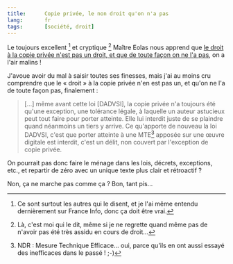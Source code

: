 ```yaml
--- 
title:      Copie privée, le non droit qu'on n'a pas 
lang:       fr 
tags:       [société, droit]
---
```


Le toujours excellent [^1] et cryptique [^2] Maître Eolas nous apprend que [le droit à la copie privée n'est pas un droit, et que de toute façon on ne l'a pas](http://maitre-eolas.fr/2008/06/25/1016-affaire-mulholland-drive-clap-de-fin), on a l'air malins !


J'avoue avoir du mal à saisir toutes ses finesses, mais j'ai au moins cru comprendre que le « droit » à la copie privée n'en est pas un, et qu'on ne l'a de toute façon pas, finalement :

> [...] même avant cette loi [DADVSI], la copie privée n'a toujours été qu'une exception, une tolérance légale, à laquelle un auteur astucieux peut tout faire pour porter atteinte. Elle lui interdit juste de se plaindre quand néanmoins un tiers y arrive. Ce qu'apporte de nouveau la loi DADVSI, c'est que porter atteinte à une MTE[^3] apposée sur une œuvre digitale est interdit, c'est un délit, non couvert par l'exception de copie privée.

On pourrait pas donc faire le ménage dans les lois, décrets, exceptions, etc., et repartir de zéro avec un unique texte plus clair et rétroactif ?

Non, ça ne marche pas comme ça ? Bon, tant pis...

[^1]: Ce sont surtout les autres qui le disent, et je l'ai même entendu dernièrement sur France Info, donc ça doit être vrai.

[^2]: Là, c'est moi qui le dit, même si je ne regrette quand même pas de n'avoir pas été très assidu en cours de droit...

[^3]: NDR : Mesure Technique Efficace... oui, parce qu'ils en ont aussi essayé des inefficaces dans le passé ! ;-)
